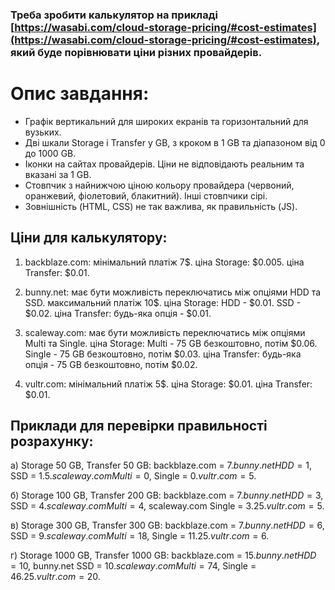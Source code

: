 ### Треба зробити калькулятор на прикладі [https://wasabi.com/cloud-storage-pricing/#cost-estimates](https://wasabi.com/cloud-storage-pricing/#cost-estimates), який буде порівнювати ціни різних провайдерів.

# Опис завдання:
* Графік вертикальний для широких екранів та горизонтальний для вузьких.
* Дві шкали Storage і Transfer у GB, з кроком в 1 GB та діапазоном від 0 до 1000 GB.
* Іконки на сайтах провайдерів. Ціни не відповідають реальним та вказані за 1 GB.
* Стовпчик з найнижчою ціною кольору провайдера (червоний, оранжевий, фіолетовий, блакитний). Інші стовпчики сірі.
* Зовнішність (HTML, CSS) не так важлива, як правильність (JS).


## Ціни для калькулятору:
1) backblaze.com:
мінімальний платіж 7$.
ціна Storage: $0.005.
ціна Transfer: $0.01.

2) bunny.net:
має бути можливість переключатись між опціями HDD та SSD.
максимальний платіж 10$.
ціна Storage:
HDD - $0.01.
SSD - $0.02.
ціна Transfer: будь-яка опція - $0.01.

3) scaleway.com:
має бути можливість переключатись між опціями Multi та Single.
ціна Storage:
Multi - 75 GB безкоштовно, потім $0.06.
Single - 75 GB безкоштовно, потім $0.03.
ціна Transfer: будь-яка опція - 75 GB безкоштовно, потім $0.02.

4) vultr.com:
мінімальний платіж 5$.
ціна Storage: $0.01.
ціна Transfer: $0.01.

## Приклади для перевірки правильності розрахунку:
а) Storage 50 GB, Transfer 50 GB:
backblaze.com = 7$.
bunny.net HDD = 1$, SSD = 1.5$.
scaleway.com Multi = 0$, Single = 0$.
vultr.com = 5$.

б) Storage 100 GB, Transfer 200 GB:
backblaze.com = 7$.
bunny.net HDD = 3$, SSD = 4$.
scaleway.com Multi = 4$, scaleway.com Single = 3.25$.
vultr.com = 5$.

в) Storage 300 GB, Transfer 300 GB:
backblaze.com = 7$.
bunny.net HDD = 6$, SSD = 9$.
scaleway.com Multi = 18$, Single = 11.25$.
vultr.com = 6$.

г) Storage 1000 GB, Transfer 1000 GB:
backblaze.com = 15$.
bunny.net HDD = 10$, bunny.net SSD = 10$.
scaleway.com Multi = 74$, Single = 46.25$.
vultr.com = 20$.
